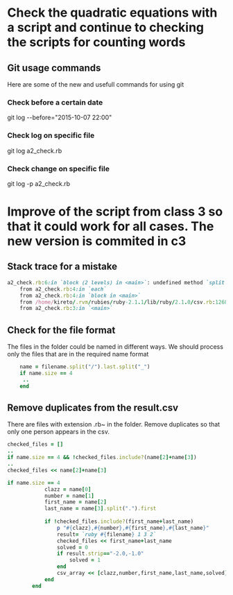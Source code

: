 # Check the quadratic equations with a script and continue to checking the scripts for counting words

## Git usage commands
Here are some of the new and usefull commands for using git

### Check before a certain date
git log --before="2015-10-07 22:00"

### Check log on specific file
git log a2_check.rb

### Check change on specific file
git log -p a2_check.rb

# Improve of the script from class 3 so that it could work for all cases. The new version is commited in c3

## Stack trace for a mistake

```ruby
a2_check.rb:6:in `block (2 levels) in <main>`: undefined method `split` for nil:NilClass (NoMethodError)
	from a2_check.rb:4:in `each`
	from a2_check.rb:4:in `block in <main>`
	from /home/kireto/.rvm/rubies/ruby-2.1.1/lib/ruby/2.1.0/csv.rb:1268:in `open`
	from a2_check.rb:3:in `<main>`
```

## Check for the file format
The files in the folder could be named in different ways. We should process only the files that are in the required name format
```ruby
	name = filename.split("/").last.split("_")
	if name.size == 4
	 ..
	end
```

## Remove duplicates from the result.csv
There are files with extension .rb~ in the folder. Remove duplicates so that only one person appears in the csv.

```ruby
checked_files = []
..
if name.size == 4 && !checked_files.include?(name[2]+name[3])
..
checked_files << name[2]+name[3]
```

```ruby
if name.size == 4
			clazz = name[0]
			number = name[1]
			first_name = name[2]
			last_name = name[3].split(".").first
			
			if !checked_files.include?(first_name+last_name)
				p "#{clazz},#{number},#{first_name},#{last_name}"
				result= `ruby #{filename} 1 3 2`
				checked_files << first_name+last_name
				solved = 0
				if result.strip=="-2.0,-1.0"
					solved = 1
				end
				csv_array << [clazz,number,first_name,last_name,solved]
			end
		end
```








